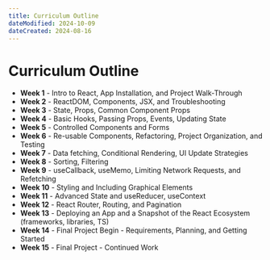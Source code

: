 ```yaml
---
title: Curriculum Outline
dateModified: 2024-10-09
dateCreated: 2024-08-16
---
```


# Curriculum Outline

- **Week 1** - Intro to React, App Installation, and Project Walk-Through
- **Week 2** - ReactDOM, Components, JSX, and Troubleshooting
- **Week 3** - State, Props, Common Component Props
- **Week 4** - Basic Hooks, Passing Props, Events, Updating State
- **Week 5** - Controlled Components and Forms
- **Week 6** - Re-usable Components, Refactoring, Project Organization, and Testing
- **Week 7** - Data fetching, Conditional Rendering, UI Update Strategies
- **Week 8** - Sorting, Filtering
- **Week 9** - useCallback, useMemo, Limiting Network Requests, and Refetching
- **Week 10** - Styling and Including Graphical Elements
- **Week 11** - Advanced State and useReducer, useContext
- **Week 12** - React Router, Routing, and Pagination
- **Week 13** - Deploying an App and a Snapshot of the React Ecosystem (frameworks, libraries, TS)
- **Week 14** - Final Project Begin - Requirements, Planning, and Getting Started
- **Week 15** - Final Project - Continued Work

